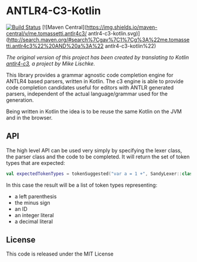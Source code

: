 # ANTLR4-C3-Kotlin

[![Build Status](https://travis-ci.org/ftomassetti/antlr4-c3-kotlin.svg?branch=master)](https://travis-ci.org/ftomassetti/antlr4-c3-kotlin)
[![Maven Central](https://img.shields.io/maven-central/v/me.tomassetti.antlr4c3/	antlr4-c3-kotlin.svg)](http://search.maven.org/#search%7Cgav%7C1%7Cg%3A%22me.tomassetti.antlr4c3%22%20AND%20a%3A%22	antlr4-c3-kotlin%22)

_The original version of this project has been created by translating to Kotlin [antlr4-c3](https://github.com/mike-lischke/antlr4-c3), a project by Mike Lischke._

This library provides a grammar agnostic code completion engine for ANTLR4 based parsers, written in Kotlin. The c3 engine is able to provide code completion candidates useful for editors with ANTLR generated parsers, independent of the actual language/grammar used for the generation.

Being written in Kotlin the idea is to be reuse the same Kotlin on the JVM and in the browser.

## API

The high level API can be used very simply by specifying the lexer class, the parser class and the code to be completed. It will return the set of token types that are expected:

```kotlin
val expectedTokenTypes = tokenSuggested("var a = 1 +", SandyLexer::class.java, SandyParser::class.java)
```

In this case the result will be a list of token types representing:

* a left parenthesis
* the minus sign
* an ID
* an integer literal
* a decimal literal

## License

This code is released under the MIT License
